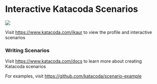 # Interactive Katacoda Scenarios

[![](http://shields.katacoda.com/katacoda/jkaur/count.svg)](https://www.katacoda.com/jkaur "Get your profile on Katacoda.com")

Visit https://www.katacoda.com/jkaur to view the profile and interactive scenarios

### Writing Scenarios
Visit https://www.katacoda.com/docs to learn more about creating Katacoda scenarios

For examples, visit https://github.com/katacoda/scenario-example
